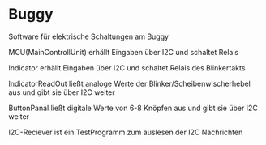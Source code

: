 # Buggy

Software für elektrische Schaltungen am Buggy

MCU(MainControllUnit) erhällt Eingaben über I2C und schaltet Relais

Indicator erhällt Eingaben über I2C und schaltet Relais des Blinkertakts

IndicatorReadOut ließt analoge Werte der Blinker/Scheibenwischerhebel aus und gibt sie über I2C weiter

ButtonPanal ließt digitale Werte von 6-8 Knöpfen aus und gibt sie über I2C weiter

I2C-Reciever ist ein TestProgramm zum auslesen der I2C Nachrichten
